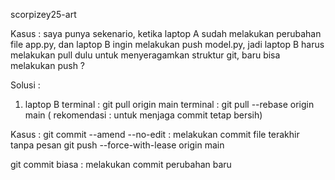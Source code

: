 scorpizey25-art

Kasus :
saya punya sekenario,
ketika laptop A sudah melakukan perubahan file app.py,
dan laptop B ingin melakukan push model.py,
jadi laptop B harus melakukan pull dulu untuk menyeragamkan 
struktur git, baru bisa melakukan push ?

Solusi :
1. laptop B 
	terminal : git pull origin main
	terminal : git pull --rebase origin main ( rekomendasi : untuk menjaga commit tetap bersih)

Kasus :
git commit --amend --no-edit	: melakukan commit file terakhir tanpa pesan
git push --force-with-lease origin main

git commit biasa		: melakukan commit perubahan baru     